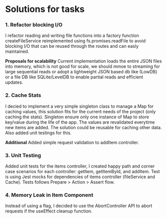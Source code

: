 # Solutions for tasks

### 1. Refactor blocking I/O

I refactor reading and writing file functions into a factory function createFileService reimplemented using fs.promises.readFile to avoid blocking I/O that can be reused through the routes and can easly maintained.

**Proposals for scalability**
Current implementation loads the entire JSON files into memory, which is not good for scale, we should mmoe to streaming for large sequential reads or adopt a lightweight JSON based db like (LowDB) or a file DB like SQLite/LevelDB to enable partial reads and efficient updates.

### 2. Cache Stats

I decied to implement a very simple singleton class to manage a Map for caching values, this solution fits for the current needs of the project (only caching the stats). Singleton ensure only one instance of Map to store key/value during the life of the app. The values are revalidated everytime new items are added. The solution could be reusable for caching other data. Also added unit testings for this.

**Additional**
Added simple request validation to addItem controller.

### 3. Unit Testing

Added unit tests for the items controller, I created happy path and corner case scenarios for each controller: getItem, getItemById, and addItem. Test is using Jest mocks for dependencies of items controller (fileService and Cache). Tests follows Prepare > Action > Assert flow.

### 4. Memory Leak in Item Component

Instead of using a flag, I decided to use the AbortController API to abort requests if the useEffect cleanup function.
